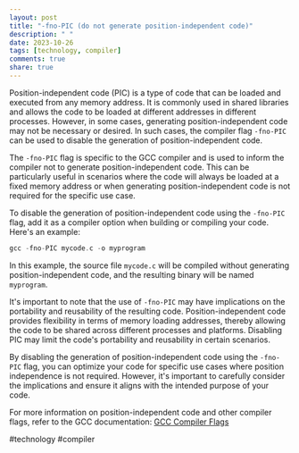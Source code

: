 ```yaml
---
layout: post
title: "-fno-PIC (do not generate position-independent code)"
description: " "
date: 2023-10-26
tags: [technology, compiler]
comments: true
share: true
---
```


Position-independent code (PIC) is a type of code that can be loaded and executed from any memory address. It is commonly used in shared libraries and allows the code to be loaded at different addresses in different processes. However, in some cases, generating position-independent code may not be necessary or desired. In such cases, the compiler flag `-fno-PIC` can be used to disable the generation of position-independent code.

The `-fno-PIC` flag is specific to the GCC compiler and is used to inform the compiler not to generate position-independent code. This can be particularly useful in scenarios where the code will always be loaded at a fixed memory address or when generating position-independent code is not required for the specific use case.

To disable the generation of position-independent code using the `-fno-PIC` flag, add it as a compiler option when building or compiling your code. Here's an example:

```c
gcc -fno-PIC mycode.c -o myprogram
```

In this example, the source file `mycode.c` will be compiled without generating position-independent code, and the resulting binary will be named `myprogram`.

It's important to note that the use of `-fno-PIC` may have implications on the portability and reusability of the resulting code. Position-independent code provides flexibility in terms of memory loading addresses, thereby allowing the code to be shared across different processes and platforms. Disabling PIC may limit the code's portability and reusability in certain scenarios.

By disabling the generation of position-independent code using the `-fno-PIC` flag, you can optimize your code for specific use cases where position independence is not required. However, it's important to carefully consider the implications and ensure it aligns with the intended purpose of your code.

For more information on position-independent code and other compiler flags, refer to the GCC documentation: [GCC Compiler Flags](https://gcc.gnu.org/onlinedocs/gcc/Option-Summary.html)

#technology #compiler